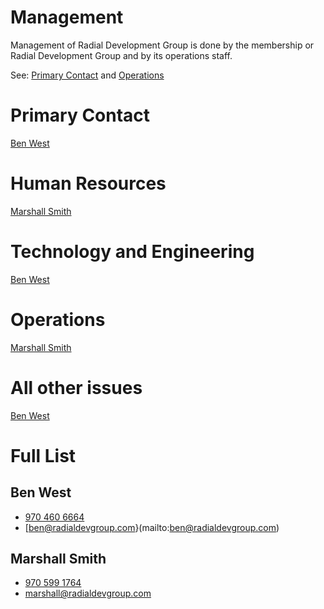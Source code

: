 # Management
  Management of Radial Development Group is done by the membership or Radial Development Group and by its operations staff.

  See: [Primary Contact](#primary-contact) and [Operations](#operations)
# Primary Contact
[Ben West](#ben-west)

# Human Resources
[Marshall Smith](#marshall-smith)

# Technology and Engineering
[Ben West](#ben-west)

# Operations
[Marshall Smith](#marshall-smith)

# All other issues
[Ben West](#ben-west)

# Full List
## Ben West
  - [970 460 6664](tel:9704606664)
  - [ben@radialdevgroup.com}(mailto:ben@radialdevgroup.com)

## Marshall Smith
  - [970 599 1764](tel:9705991764)
  - [marshall@radialdevgroup.com](mailto:marshall@radialdevgroup.com)

